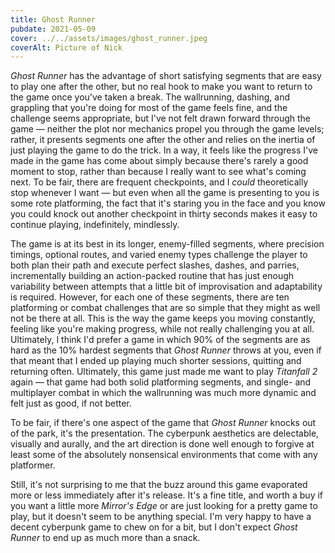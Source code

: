 ```yaml
---
title: Ghost Runner
pubdate: 2021-05-09
cover: ../../assets/images/ghost_runner.jpeg
coverAlt: Picture of Nick
---
```


_Ghost Runner_ has the advantage of short satisfying segments that are easy to play one after the other, but no real hook to make you want to return to the game once you've taken a break. The wallrunning, dashing, and grappling that you're doing for most of the game feels fine, and the challenge seems appropriate, but I've not felt drawn forward through the game — neither the plot nor mechanics propel you through the game levels; rather, it presents segments one after the other and relies on the inertia of just playing the game to do the trick. In a way, it feels like the progress I've made in the game has come about simply because there's rarely a good moment to stop, rather than because I really want to see what's coming next. To be fair, there are frequent checkpoints, and I _could_ theoretically stop whenever I want — but even when all the game is presenting to you is some rote platforming, the fact that it's staring you in the face and you know you could knock out another checkpoint in thirty seconds makes it easy to continue playing, indefinitely, mindlessly.

The game is at its best in its longer, enemy-filled segments, where precision timings, optional routes, and varied enemy types challenge the player to both plan their path and execute perfect slashes, dashes, and parries, incrementally building an action-packed routine that has just enough variability between attempts that a little bit of improvisation and adaptability is required. However, for each one of these segments, there are ten platforming or combat challenges that are so simple that they might as well not be there at all. This is the way the game keeps you moving constantly, feeling like you're making progress, while not really challenging you at all. Ultimately, I think I'd prefer a game in which 90% of the segments are as hard as the 10% hardest segments that _Ghost Runner_ throws at you, even if that meant that I ended up playing much shorter sessions, quitting and returning often. Ultimately, this game just made me want to play _Titanfall 2_ again — that game had both solid platforming segments, and single- and multiplayer combat in which the wallrunning was much more dynamic and felt just as good, if not better.

To be fair, if there's one aspect of the game that _Ghost Runner_ knocks out of the park, it's the presentation. The cyberpunk aesthetics are delectable, visually and aurally, and the art direction is done well enough to forgive at least some of the absolutely nonsensical environments that come with any platformer.

Still, it's not surprising to me that the buzz around this game evaporated more or less immediately after it's release. It's a fine title, and worth a buy if you want a little more _Mirror's Edge_ or are just looking for a pretty game to play, but it doesn't seem to be anything special. I'm very happy to have a decent cyberpunk game to chew on for a bit, but I don't expect _Ghost Runner_ to end up as much more than a snack.
